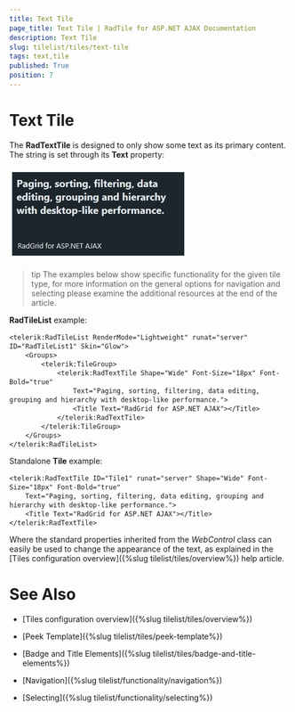 ```yaml
---
title: Text Tile
page_title: Text Tile | RadTile for ASP.NET AJAX Documentation
description: Text Tile
slug: tilelist/tiles/text-tile
tags: text,tile
published: True
position: 7
---
```


# Text Tile





The **RadTextTile** is designed to only show some text as its primary content. The string is set through its **Text** property:

![tile List-text Tile-grid-example](images/tileList-textTile-grid-example.png)

>tip The examples below show specific functionality for the given tile type, for more information on the general options	for navigation and selecting please examine the additional resources at the end of the article.



**RadTileList** example:

````ASP.NET
<telerik:RadTileList RenderMode="Lightweight" runat="server" ID="RadTileList1" Skin="Glow">
	<Groups>
		<telerik:TileGroup>
			<telerik:RadTextTile Shape="Wide" Font-Size="18px" Font-Bold="true"
				Text="Paging, sorting, filtering, data editing, grouping and hierarchy with desktop-like performance.">
				<Title Text="RadGrid for ASP.NET AJAX"></Title>
			</telerik:RadTextTile>
		</telerik:TileGroup>
	</Groups>
</telerik:RadTileList>
````



Standalone **Tile** example:

````ASP.NET
<telerik:RadTextTile ID="Tile1" runat="server" Shape="Wide" Font-Size="18px" Font-Bold="true"
	Text="Paging, sorting, filtering, data editing, grouping and hierarchy with desktop-like performance.">
	<Title Text="RadGrid for ASP.NET AJAX"></Title>
</telerik:RadTextTile>
````



Where the standard properties inherited from the *WebControl* class can easily be used to change the appearance of the text, as explained in the [Tiles configuration overview]({%slug tilelist/tiles/overview%}) help article.

# See Also

 * [Tiles configuration overview]({%slug tilelist/tiles/overview%})

 * [Peek Template]({%slug tilelist/tiles/peek-template%})

 * [Badge and Title Elements]({%slug tilelist/tiles/badge-and-title-elements%})

 * [Navigation]({%slug tilelist/functionality/navigation%})

 * [Selecting]({%slug tilelist/functionality/selecting%})

